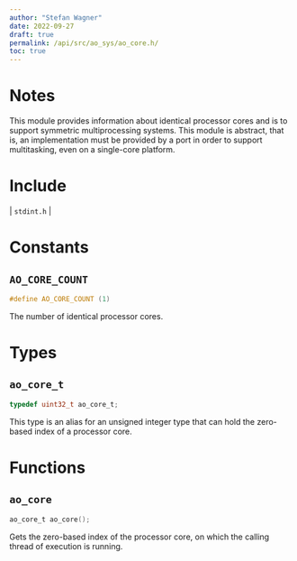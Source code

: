 ```yaml
---
author: "Stefan Wagner"
date: 2022-09-27
draft: true
permalink: /api/src/ao_sys/ao_core.h/
toc: true
---
```


# Notes

This module provides information about identical processor cores and is to support symmetric multiprocessing systems. This module is abstract, that is, an implementation must be provided by a port in order to support multitasking, even on a single-core platform.

# Include

| `stdint.h` |

# Constants

## `AO_CORE_COUNT`

```c
#define AO_CORE_COUNT (1)
```

The number of identical processor cores.

# Types

## `ao_core_t`

```c
typedef uint32_t ao_core_t;
```

This type is an alias for an unsigned integer type that can hold the zero-based index of a processor core.

# Functions

## `ao_core`

```c
ao_core_t ao_core();
```

Gets the zero-based index of the processor core, on which the calling thread of execution is running.
